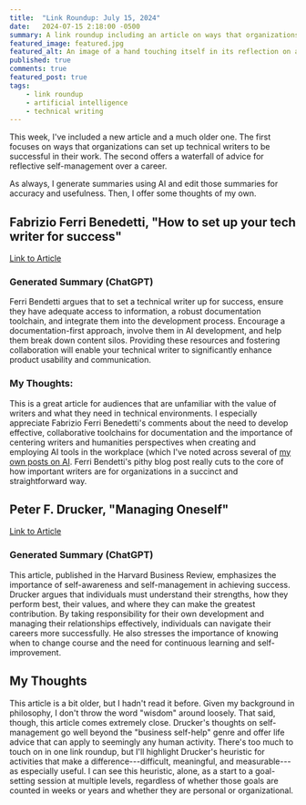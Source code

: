 ```yaml
---
title:  "Link Roundup: July 15, 2024"
date:   2024-07-15 2:18:00 -0500
summary: A link roundup including an article on ways that organizations can set up technical writers to be successful and another offering a waterfall of advice for reflective self-management over a career. 
featured_image: featured.jpg
featured_alt: An image of a hand touching itself in its reflection on a mirror.
published: true
comments: true
featured_post: true
tags:
    - link roundup
    - artificial intelligence
    - technical writing
---
```


This week, I've included a new article and a much older one. The first focuses on ways that organizations can set up technical writers to be successful in their work. The second offers a waterfall of advice for reflective self-management over a career. 

As always, I generate summaries using AI and edit those summaries for accuracy and usefulness. Then, I offer some thoughts of my own.

## Fabrizio Ferri Benedetti, "How to set up your tech writer for success"

[Link to Article](https://passo.uno/how-to-tech-writer-success/)

### Generated Summary (ChatGPT)

Ferri Bendetti argues that to set a technical writer up for success,
ensure they have adequate access to information, a robust documentation
toolchain, and integrate them into the development process. Encourage a
documentation-first approach, involve them in AI development, and help
them break down content silos. Providing these resources and fostering
collaboration will enable your technical writer to significantly enhance
product usability and communication.

### My Thoughts:

This is a great article for audiences that are unfamiliar with the value
of writers and what they need in technical environments. I especially
appreciate Fabrizio Ferri Benedetti's comments about the need to develop
effective, collaborative toolchains for documentation and the importance
of centering writers and humanities perspectives when creating and
employing AI tools in the workplace (which I've noted across several of
[my own posts on AI](/tags/artificial-intelligence/). Ferri Bendetti's pithy blog post really cuts to the
core of how important writers are for organizations in a succinct and
straightforward way.

## Peter F. Drucker, "Managing Oneself"

[Link to Article](https://hbr.org/2005/01/managing-oneself)

### Generated Summary (ChatGPT)

This article, published in the Harvard Business Review, emphasizes the
importance of self-awareness and self-management in achieving success.
Drucker argues that individuals must understand their strengths, how
they perform best, their values, and where they can make the greatest
contribution. By taking responsibility for their own development and
managing their relationships effectively, individuals can navigate their
careers more successfully. He also stresses the importance of knowing
when to change course and the need for continuous learning and
self-improvement.

## My Thoughts

This article is a bit older, but I hadn't read it before. Given my
background in philosophy, I don't throw the word "wisdom" around
loosely. That said, though, this article comes extremely close.
Drucker's thoughts on self-management go well beyond the "business
self-help" genre and offer life advice that can apply to seemingly any
human activity. There's too much to touch on in one link roundup, but
I'll highlight Drucker's heuristic for activities that make a
difference---difficult, meaningful, and measurable---as especially
useful. I can see this heuristic, alone, as a start to a goal-setting
session at multiple levels, regardless of whether those goals are
counted in weeks or years and whether they are personal or
organizational.
